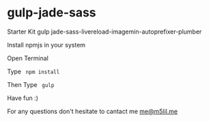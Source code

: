 # gulp-jade-sass
Starter Kit gulp jade-sass-livereload-imagemin-autoprefixer-plumber


Install npmjs in your system

Open Terminal

Type <code> npm install </code>

Then Type <code> gulp </code>

Have fun :)


For any questions don't hesitate to cantact me 
me@m5lil.me
